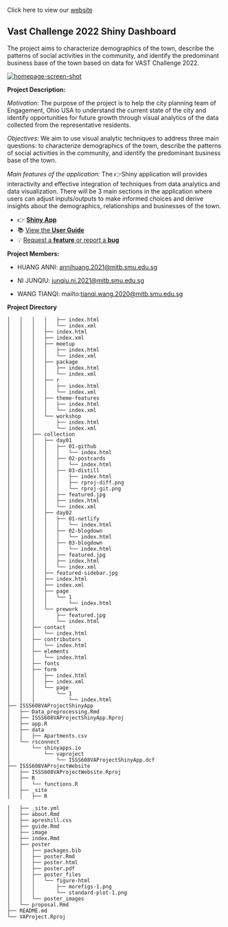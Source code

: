 Click here to view our [website](https://vaprojectgroup9.netlify.app/)

## Vast Challenge 2022 Shiny Dashboard
The project aims to characterize demographics of the town, describe the patterns of social activities in the community, and identify the predominant business base of the town based on data for VAST Challenge 2022.

<p><a href="[https://vaproject.shinyapps.io/ISSS608VAProjectShinyApp/](https://vaprojectgroup9.netlify.app/)">
<img src="https://user-images.githubusercontent.com/44923423/179392679-a511af99-a17e-4bbb-b311-36a8cd27a753.png" alt="homepage-screen-shot">
</a></p>

**Project Description:**

*Motivation:* The purpose of the project is to help the city planning team of Engagement, Ohio USA to understand the current state of the city and identify opportunities for future growth through visual analytics of the data collected from the representative residents.

*Objectives:* We aim to use visual analytic techniques to address three main questions: to characterize demographics of the town, describe the patterns of social activities in the community, and identify the predominant business base of the town.

*Main features of the application:* The :point_right:Shiny application will provides interactivity and effective integration of techniques from data analytics and data visualization. There will be 3 main sections in the application where users can adjust inputs/outputs to make informed choices and derive insights about the demographics, relationships and businesses of the town. 

- 👉 [**Shiny App**](https://vaproject.shinyapps.io/ISSS608VAProjectShinyApp/)
- 📚 [View the **User Guide**](https://vaprojectgroup9.netlify.app/guide.html)
- 💡 [Request a **feature** or report a **bug**](https://github.com/wang0010t/VAProject/issues)

**Project Members:**

- HUANG ANNI: annihuang.2021@mitb.smu.edu.sg

- NI JUNQIU: junqiu.ni.2021@mitb.smu.edu.sg

- WANG TIANQI: mailto:tianqi.wang.2020@mitb.smu.edu.sg

**Project Directory**
```{Bash}
│   │   │   │   ├── index.html
│   │   │   │   └── index.xml
│   │   │   ├── index.html
│   │   │   ├── index.xml
│   │   │   ├── meetup
│   │   │   │   ├── index.html
│   │   │   │   └── index.xml
│   │   │   ├── package
│   │   │   │   ├── index.html
│   │   │   │   └── index.xml
│   │   │   ├── r
│   │   │   │   ├── index.html
│   │   │   │   └── index.xml
│   │   │   ├── theme-features
│   │   │   │   ├── index.html
│   │   │   │   └── index.xml
│   │   │   └── workshop
│   │   │       ├── index.html
│   │   │       └── index.xml
│   │   ├── collection
│   │   │   ├── day01
│   │   │   │   ├── 01-github
│   │   │   │   │   └── index.html
│   │   │   │   ├── 02-postcards
│   │   │   │   │   └── index.html
│   │   │   │   ├── 03-distill
│   │   │   │   │   ├── index.html
│   │   │   │   │   ├── rproj-diff.png
│   │   │   │   │   └── rproj-git.png
│   │   │   │   ├── featured.jpg
│   │   │   │   ├── index.html
│   │   │   │   └── index.xml
│   │   │   ├── day02
│   │   │   │   ├── 01-netlify
│   │   │   │   │   └── index.html
│   │   │   │   ├── 02-blogdown
│   │   │   │   │   └── index.html
│   │   │   │   ├── 03-blogdown
│   │   │   │   │   └── index.html
│   │   │   │   ├── featured.jpg
│   │   │   │   ├── index.html
│   │   │   │   └── index.xml
│   │   │   ├── featured-sidebar.jpg
│   │   │   ├── index.html
│   │   │   ├── index.xml
│   │   │   ├── page
│   │   │   │   └── 1
│   │   │   │       └── index.html
│   │   │   └── prework
│   │   │       ├── featured.jpg
│   │   │       └── index.html
│   │   ├── contact
│   │   │   └── index.html
│   │   ├── contributors
│   │   │   └── index.html
│   │   ├── elements
│   │   │   └── index.html
│   │   ├── fonts
│   │   ├── form
│   │   │   ├── index.html
│   │   │   ├── index.xml
│   │   │   └── page
│   │   │       └── 1
│   │   │           └── index.html
├── ISSS608VAProjectShinyApp
│   ├── Data_preprocessing.Rmd
│   ├── ISSS608VAProjectShinyApp.Rproj
│   ├── app.R
│   ├── data
│   │   ├── Apartments.csv
│   └── rsconnect
│       └── shinyapps.io
│           └── vaproject
│               └── ISSS608VAProjectShinyApp.dcf
├── ISSS608VAProjectWebsite
│   ├── ISSS608VAProjectWebsite.Rproj
│   ├── R
│   │   └── functions.R
│   ├── _site
│   │   ├── R

│   ├── _site.yml
│   ├── about.Rmd
│   ├── apreshill.css
│   ├── guide.Rmd
│   ├── image
│   ├── index.Rmd
│   ├── poster
│   │   ├── packages.bib
│   │   ├── poster.Rmd
│   │   ├── poster.html
│   │   ├── poster.pdf
│   │   ├── poster_files
│   │   │   └── figure-html
│   │   │       ├── morefigs-1.png
│   │   │       └── standard-plot-1.png
│   │   └── poster_images
│   └── proposal.Rmd
├── README.md
└── VAProject.Rproj
```
